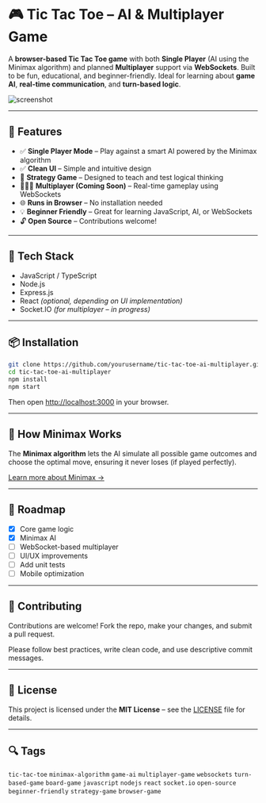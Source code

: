 
# 🎮 Tic Tac Toe – AI & Multiplayer Game

A **browser-based Tic Tac Toe game** with both **Single Player** (AI using the Minimax algorithm) and planned **Multiplayer** support via **WebSockets**. Built to be fun, educational, and beginner-friendly. Ideal for learning about **game AI**, **real-time communication**, and **turn-based logic**.

![screenshot](./screenshot.png) <!-- Replace with your actual screenshot path or remove -->

---

## 🚀 Features

- ✅ **Single Player Mode** – Play against a smart AI powered by the Minimax algorithm  
- ✅ **Clean UI** – Simple and intuitive design  
- 🧠 **Strategy Game** – Designed to teach and test logical thinking  
- 🧑‍🤝‍🧑 **Multiplayer (Coming Soon)** – Real-time gameplay using WebSockets  
- 🌐 **Runs in Browser** – No installation needed  
- 💡 **Beginner Friendly** – Great for learning JavaScript, AI, or WebSockets  
- 🔓 **Open Source** – Contributions welcome!  

---

## 🔧 Tech Stack

- JavaScript / TypeScript  
- Node.js  
- Express.js  
- React *(optional, depending on UI implementation)*  
- Socket.IO *(for multiplayer – in progress)*  

---

## 📦 Installation

```bash
git clone https://github.com/yourusername/tic-tac-toe-ai-multiplayer.git
cd tic-tac-toe-ai-multiplayer
npm install
npm start
````

Then open [http://localhost:3000](http://localhost:3000) in your browser.

---

## 🧠 How Minimax Works

The **Minimax algorithm** lets the AI simulate all possible game outcomes and choose the optimal move, ensuring it never loses (if played perfectly).

[Learn more about Minimax →](https://en.wikipedia.org/wiki/Minimax)

---

## 🎯 Roadmap

* [x] Core game logic
* [x] Minimax AI
* [ ] WebSocket-based multiplayer
* [ ] UI/UX improvements
* [ ] Add unit tests
* [ ] Mobile optimization

---

## 🤝 Contributing

Contributions are welcome!
Fork the repo, make your changes, and submit a pull request.

Please follow best practices, write clean code, and use descriptive commit messages.

---

## 📄 License

This project is licensed under the **MIT License** – see the [LICENSE](./LICENSE) file for details.

---

## 🔍 Tags

`tic-tac-toe` `minimax-algorithm` `game-ai` `multiplayer-game` `websockets`
`turn-based-game` `board-game` `javascript` `nodejs` `react` `socket.io`
`open-source` `beginner-friendly` `strategy-game` `browser-game`
